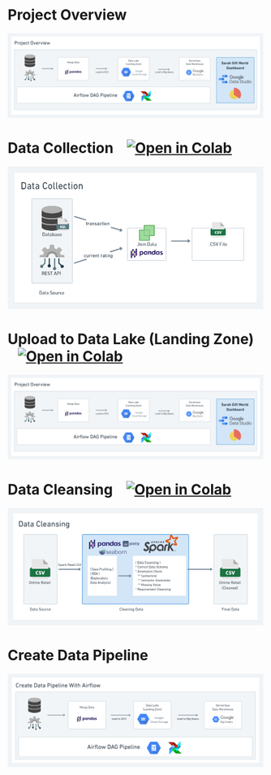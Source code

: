 # Project Overview
![Project Overview](./asset/project_overview.png)
# Data Collection  &nbsp;&nbsp; [![Open in Colab][Colab Badge]][Data Collection Notebook]
![Data Collection](./asset/data_collection.png)
# Upload to Data Lake (Landing Zone)  &nbsp;&nbsp; [![Open in Colab][Colab Badge]][Load Data To GCS Notebook]
![Upload to Data Lake](./asset/project_overview.png)
# Data Cleansing &nbsp;&nbsp; [![Open in Colab][Colab Badge]][Data Cleansing With Spark Notebook]
![Cleansing Data](./asset/data_cleansing.png)
# Create Data Pipeline 
![Project Overview](./asset/data_pipeline.png)



[Colab Badge]:          		https://colab.research.google.com/assets/colab-badge.svg  
[Data Collection Notebook]: https://colab.research.google.com/github/anuwatavis/DE-PROJECT/blob/main/Sarah%20Gift%20World/data_collection.ipynb    
[Data Cleansing With Spark Notebook]: https://colab.research.google.com/github/anuwatavis/DE-PROJECT/blob/main/Sarah%20Gift%20World/data_cleansing_with_spark.ipynb  
[Load Data To GCS Notebook]: https://colab.research.google.com/github/anuwatavis/DE-PROJECT/blob/main/Sarah%20Gift%20World/load_data_to_google_cloud_storage.ipynb  
